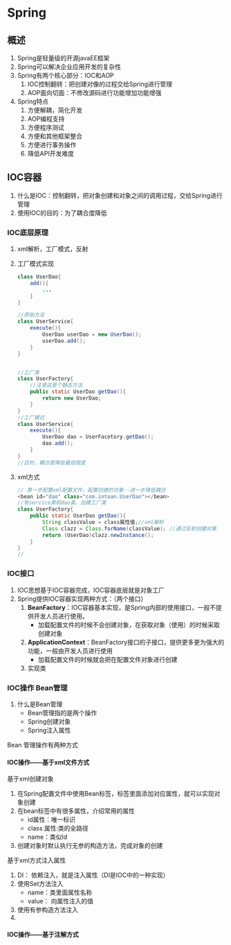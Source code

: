 # Spring



## 概述

1. Spring是轻量级的开源javaEE框架
2. Spring可以解决企业应用开发的复杂性
3. Spring有两个核心部分：IOC和AOP
   1. IOC控制翻转：把创建对像的过程交给Spring进行管理
   2. AOP面向切面：不修改源码进行功能增加功能增强
4. Spring特点 
   1. 方便解耦，简化开发
   2. AOP编程支持
   3. 方便程序测试
   4. 方便和其他框架整合
   5. 方便进行事务操作
   6. 降低API开发难度

## IOC容器

1. 什么是IOC：控制翻转，把对象创建和对象之间的调用过程，交给Spring进行管理
2. 使用IOC的目的：为了耦合度降低

### IOC底层原理

1. xml解析，工厂模式，反射

2. 工厂模式实现

   ```java
   class UserDao{
       add(){
           ...
       }
   }
   
   //原始方法
   class UserService{
       execute(){
           UserDao userDao = new UserDao();
           userDao.add();
       }
   }
   
   
   //工厂类
   class UserFactory{
       //注意这是个静态方法
       public static UserDao getDao(){
           return new UserDao;
       }
   }
   //工厂模式
   class UserService{
       execute(){
           UserDao dao = UserFacotory.getDao();
           dao.add();
       }
   }
   //目的，耦合度降低最低限度
   ```

3. xml方式

   ```java
   // 第一步配置xml配置文件，配置创建的对象--进一步降低耦合
   <bean id="dao" class="com.intoan.UserDao"></bean>
   //有service类和dao类，创建工厂类
   class UserFactory{
       public static UserDao getDao(){
           String classValue = class属性值;//xml解析
           Class clazz = Class.forName(classValue); //通过反射创建对象
           return (UserDao)clazz.newInstance();
       }
   }
   //
   ```

### IOC接口

1. IOC思想基于IOC容器完成，IOC容器底层就是对象工厂
2. Spring提供IOC容器实现两种方式：（两个接口）
   1. **BeanFactory**：IOC容器基本实现，是Spring内部的使用接口，一般不提供开发人员进行使用。
      - 加载配置文件的时候不会创建对象，在获取对象（使用）的时候采取创建对象
   2. **ApplicationContext**：BeanFactory接口的子接口，提供更多更为强大的功能，一般由开发人员进行使用
      - 加载配置文件的时候就会把在配置文件对象进行创建
   3. 实现类

### IOC操作 Bean管理

1. 什么是Bean管理
   - Bean管理指的是两个操作
   - Spring创建对象
   - Spring注入属性

Bean 管理操作有两种方式

#### IOC操作——基于xml文件方式

基于xml创建对象

1. 在Spring配置文件中使用Bean标签，标签里面添加对应属性，就可以实现对象创建
2. 在bean标签中有很多属性，介绍常用的属性
   - id属性：唯一标识
   - class 属性:类的全路径
   - name：类似Id
3. 创建对象时默认执行无参的构造方法，完成对象的创建

基于xml方式注入属性

1. DI： 依赖注入，就是注入属性（DI是IOC中的一种实现）
2. 使用Set方法注入
   - name：类里面属性名称
   - value： 向属性注入的值
3. 使用有参构造方法注入
4. 

#### IOC操作——基于注解方式





